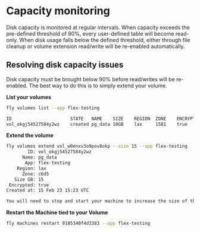 # Capacity monitoring

Disk capacity is monitored at regular intervals. When capacity exceeds the pre-defined threshold of 90%, every user-defined table will become read-only. When disk usage falls below the defined threshold, either through file cleanup or volume extension read/write will be re-enabled automatically.

## Resolving disk capacity issues
Disk capacity must be brought below 90% before read/writes will be re-enabled. The best way to do this is to simply extend your volume.

**List your volumes**
```bash
fly volumes list --app flex-testing

ID                  	STATE  	NAME   	SIZE	REGION	ZONE	ENCRYPTED	ATTACHED VM   	CREATED AT
vol_okgj54527584y2wz	created	pg_data	10GB	lax   	1581	true     	9185340f4d3383	59 minutes ago
```

**Extend the volume**
```bash
fly volumes extend vol_w0enxv3o9pov8okp --size 15 --app flex-testing
        ID: vol_okgj54527584y2wz
      Name: pg_data
       App: flex-testing
    Region: lax
      Zone: c6d5
   Size GB: 15
 Encrypted: true
Created at: 15 Feb 23 15:23 UTC

You will need to stop and start your machine to increase the size of the FS
```

**Restart the Machine tied to your Volume**
```bash
fly machines restart 9185340f4d3383 --app flex-testing
```
